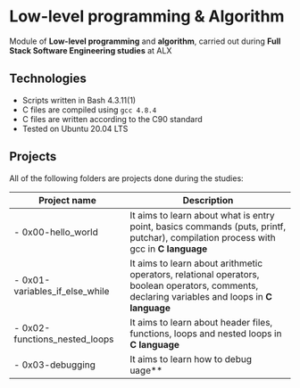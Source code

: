 # Low-level programming & Algorithm

Module of **Low-level programming** and **algorithm**, carried out during **Full Stack Software Engineering studies** at ALX 

## Technologies
* Scripts written in Bash 4.3.11(1)
* C files are compiled using `gcc 4.8.4`
* C files are written according to the C90 standard
* Tested on Ubuntu 20.04 LTS

## Projects
All of the following folders are projects done during the studies:

| Project name | Description |
| ------------ | ----------- |
| - 0x00-hello_world | It aims to learn about what is entry point, basics commands (puts, printf, putchar), compilation process with gcc in **C language** |
| - 0x01-variables_if_else_while | It aims to learn about arithmetic operators, relational operators, boolean operators, comments, declaring variables and loops in **C language** |
| - 0x02-functions_nested_loops | It aims to learn about header files, functions, loops and nested loops in **C language** |
| - 0x03-debugging | It aims to learn how to debug uage** |


